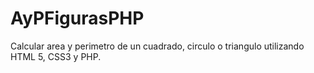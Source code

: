 # AyPFigurasPHP
Calcular area y perimetro de un cuadrado, circulo o triangulo utilizando HTML 5, CSS3 y PHP.

